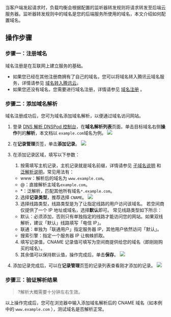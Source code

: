 当客户端发起请求时，负载均衡会根据配置的监听器转发规则将请求转发至后端云服务器。监听器转发规则中的域名是您的后端服务所使用的域名，本文介绍如何配置域名。

## 操作步骤

### 步骤一：注册域名
域名注册是在互联网上建立服务的基础。
 - 如果您已经在其他注册商拥有了自己的域名，您可以将域名转入腾讯云域名服务，详情请参见 [域名转入腾讯云](https://cloud.tencent.com/document/product/242/3645)。
 - 如果您还没有域名，您需要进行域名注册，详情请参见 [域名注册](https://cloud.tencent.com/document/product/242/9595) 。

### 步骤二：添加域名解析
域名注册成功后，您可为域名添加域名解析，以便通过域名访问网站。
1. 登录 [DNS 解析 DNSPod 控制台](https://console.cloud.tencent.com/cns)，在**域名解析列表**页面，单击目标域名右侧**操作**列的**解析**，本文档以 `example.com`域名为例。
![](https://main.qcloudimg.com/raw/0a87e33ba29b12dc8eb6129f9e7b3f7b.png)
2. 在**记录管理**页签，单击**添加记录**。
![](https://main.qcloudimg.com/raw/a48ec41c0eafa43868e281a38da865e5.png)
3. 在添加记录区域，填写以下参数：
	1. 按需填写主机记录，主机记录就是域名前缀，详情请参见 [子域名说明](https://cloud.tencent.com/document/product/302/46277) 和 [泛解析说明](https://cloud.tencent.com/document/product/302/9073)，常见用法有：
	 - www：解析后的域名为 `www.example.com`。
	 - @：直接解析主域名`example.com`。
	 - \*：泛解析，匹配其他所有域名`*.example.com`。
	2. 选择**记录类型**，推荐选择 `CNAME`。
	![](https://main.qcloudimg.com/raw/8e38fc9d92b17bc4fb5c568c1b410835.png)
	3. 选择线路类型，线路类型是为了让指定线路的用户访问该域名。
	若空间商仅提供了一个 IP 地址或域名，选择**默认**即可。
	常见线路类型如下所示：
	 - 默认：必须添加，否则只有单独指定的线路才能访问您的网站。如果双线解析，建议「默认」线路填写「电信 IP」。
	 - 联通：单独为「联通用户」指定服务器 IP，其他用户依然访问「默认」。
	 - 搜索引擎：指定一个服务器 IP 让蜘蛛抓取。

	4. 填写记录值，CNAME 记录值可填写为空间商提供给您的域名（即刚刚购买的域名）。
	5. 其余值可以保持默认值，操作完成后，单击**保存**。
![](https://main.qcloudimg.com/raw/9c68a7108eb33b0594bf0eb9f8f83213.png)
4. 添加记录完成后，可以在**记录管理**页签的记录列表查看刚才添加的记录。
![](https://main.qcloudimg.com/raw/a86ac1086efaba7b4ad76f56d40e868a.png)

### 步骤三：验证解析结果
>?解析大概需要十分钟左右生效。
>
以上操作完成后，您可在浏览器中输入添加域名解析后的 CNAME 域名（如本例中的 `www.example.com` ），测试域名是否解析正常。
